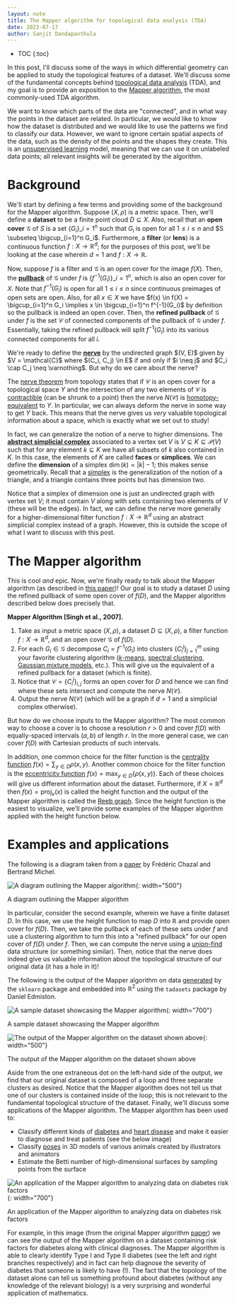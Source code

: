 ```yaml
---
layout: note
title: The Mapper algorithm for topological data analysis (TDA)
date: 2023-07-17
author: Sanjit Dandapanthula
---
```


- TOC
{:toc}

In this post, I'll discuss some of the ways in which differential geometry can be applied to study the topological features of a dataset. We'll discuss some of the fundamental concepts behind [topological data analysis](https://en.wikipedia.org/wiki/Topological_data_analysis) (TDA), and my goal is to provide an exposition to the [Mapper algorithm](https://research.math.osu.edu/tgda/mapperPBG.pdf), the most commonly-used TDA algorithm.

We want to know which parts of the data are "connected", and in what way the points in the dataset are related. In particular, we would like to know how the dataset is distributed and we would like to use the patterns we find to classify our data. However, we want to ignore certain spatial aspects of the data, such as the density of the points and the shapes they create. This is an [unsupervised learning](https://en.wikipedia.org/wiki/Unsupervised_learning) model, meaning that we can use it on unlabeled data points; all relevant insights will be generated by the algorithm.

# Background

We'll start by defining a few terms and providing some of the background for the Mapper algorithm. Suppose $(X, \rho)$ is a metric space. Then, we'll define a **dataset** to be a finite point cloud $D \subseteq X$. Also, recall that an **open cover** $\mathcal{G}$ of $S$ is a set $\lbrace G_i \rbrace\_{i=1}^n$ such that $G_i$ is open for all $1 \leq i \leq n$ and $S \subseteq \bigcup_{i=1}^n G_i$. Furthermore, a **filter** (or **lens**) is a continuous function $f : X \to \mathbb{R}^d$; for the purposes of this post, we'll be looking at the case wherein $d = 1$ and $f : X \to \mathbb{R}$.

Now, suppose $f$ is a filter and $\mathcal{G}$ is an open cover for the image $f(X)$. Then, the [**pullback**](https://en.wikipedia.org/wiki/Pullback) of $\mathcal{G}$ under $f$ is $\lbrace f^{-1}(G_i) \rbrace\_{i=1}^n$, which is also an open cover for $X$. Note that $f^{-1}(G_i)$ is open for all $1 \leq i \leq n$ since continuous preimages of open sets are open. Also, for all $x \in X$ we have $f(x) \in f(X) = \bigcup_{i=1}^n G_i \implies x \in \bigcup_{i=1}^n f^{-1}(G_i)$ by definition so the pullback is indeed an open cover. Then, the **refined pullback** of $\mathcal{G}$ under $f$ is the set $\mathcal{C}$ of connected components of the pullback of $\mathcal{G}$ under $f$. Essentially, taking the refined pullback will split $f^{-1}(G_i)$ into its various connected components for all $i$.

We're ready to define the [**nerve**](https://en.wikipedia.org/wiki/Nerve_(category_theory)) by the undirected graph $(V, E)$ given by $V = \mathcal{C}$ where $(C_i, C_j) \in E$ if and only if $i \neq j$ and $C_i \cap C_j \neq \varnothing$. But why do we care about the nerve?

The [nerve theorem](https://en.wikipedia.org/wiki/Nerve_complex#Nerve_theorems) from topology states that if $\mathcal{C}$ is an open cover for a topological space $Y$ and the intersection of any two elements of $\mathcal{C}$ is [contractible](https://en.wikipedia.org/wiki/Contractible_space) (can be shrunk to a point) then the nerve $N(\mathcal{C})$ is [homotopy-equivalent](https://en.wikipedia.org/wiki/Homotopy#:~:text=Given%20two%20topological%20spaces%20X,of%20the%20same%20homotopy%20type.) to $Y$. In particular, we can always deform the nerve in some way to get $Y$ back. This means that the nerve gives us *very* valuable topological information about a space, which is exactly what we set out to study!

In fact, we can generalize the notion of a nerve to higher dimensions. The [**abstract simplicial complex**](https://en.wikipedia.org/wiki/Simplicial_complex) associated to a vertex set $V$ is $V \subseteq K \subseteq \mathcal{P}(V)$ such that for any element $k \subseteq K$ we have all subsets of $k$ also contained in $K$. In this case, the elements of $K$ are called **faces** or **simplices**. We can define the **dimension** of a simplex $\dim(k) = \lvert k \rvert - 1$; this makes sense geometrically. Recall that a [simplex](https://en.wikipedia.org/wiki/Simplex) is the generalization of the notion of a triangle, and a triangle contains three points but has dimension two.

Notice that a simplex of dimension one is just an undirected graph with vertex set $V$; it must contain $V$ along with sets containing two elements of $V$ (these will be the edges). In fact, we can define the nerve more generally for a higher-dimensional filter function $f : X \to \mathbb{R}^d$ using an abstract simplicial complex instead of a graph. However, this is outside the scope of what I want to discuss with this post.

# The Mapper algorithm

This is cool *and* epic. Now, we're finally ready to talk about the Mapper algorithm (as described in [this paper](https://research.math.osu.edu/tgda/mapperPBG.pdf))! Our goal is to study a dataset $D$ using the refined pullback of some open cover of $f(D)$, and the Mapper algorithm described below does precisely that.

**Mapper Algorithm [Singh et al., 2007].**
1. Take as input a metric space $(X, \rho)$, a dataset $D \subseteq (X, \rho)$, a filter function $f : X \to \mathbb{R}^d$, and an open cover $\mathcal{G}$ of $f(D)$.
2. For each $G_i \in \mathcal{G}$ decompose $C_i = f^{-1}(G_i)$ into clusters $\{ C_i^j \}_{j=1}^m$ using your favorite clustering algorithm ([$k$-means](https://en.wikipedia.org/wiki/K-means_clustering), [spectral clustering](https://en.wikipedia.org/wiki/Spectral_clustering), [Gaussian mixture models](https://en.wikipedia.org/wiki/Mixture_model), etc.). This will give us the equivalent of a refined pullback for a dataset (which is finite).
3. Notice that $\mathcal{C} = \{ C_i^j \}_{i, j}$ forms an open cover for $D$ and hence we can find where these sets intersect and compute the nerve $N(\mathcal{C})$.
4. Output the nerve $N(\mathcal{C})$ (which will be a graph if $d = 1$ and a simplicial complex otherwise).

But how do we choose inputs to the Mapper algorithm? The most common way to choose a cover is to choose a resolution $r > 0$ and cover $f(D)$ with equally-spaced intervals $(a, b)$ of length $r$. In the more general case, we can cover $f(D)$ with Cartesian products of such intervals. 

In addition, one common choice for the filter function is the [centrality function](https://en.wikipedia.org/wiki/Centrality) $f(x) = \sum_{y \in D} \rho(x, y)$. Another common choice for the filter function is the [eccentricity function](https://mathworld.wolfram.com/GraphEccentricity.html) $f(x) = \max_{y \in D} \{ \rho(x, y) \}$. Each of these choices will give us different information about the dataset. Furthermore, if $X = \mathbb{R}^d$ then $f(x) = \operatorname{proj}_{v}(x)$ is called the height function and the output of the Mapper algorithm is called the [Reeb graph](https://en.wikipedia.org/wiki/Reeb_graph). Since the height function is the easiest to visualize, we'll provide some examples of the Mapper algorithm applied with the height function below.

# Examples and applications

The following is a diagram taken from a [paper](https://www.frontiersin.org/articles/10.3389/frai.2021.667963/full#T1) by Frédéric Chazal and Bertrand Michel.

![A diagram outlining the Mapper algorithm](/images/mapper-algorithm/diagram.png){: width="500"}
<p class='caption'>
A diagram outlining the Mapper algorithm
</p>

In particular, consider the second example, wherein we have a finite dataset $D$. In this case, we use the height function to map $D$ into $\mathbb{R}$ and provide open cover for $f(D)$. Then, we take the pullback of each of these sets under $f$ and use a clustering algorithm to turn this into a "refined pullback" for our open cover of $f(D)$ under $f$. Then, we can compute the nerve using a [union-find](https://en.wikipedia.org/wiki/Disjoint-set_data_structure) data structure (or something similar). Then, notice that the nerve does indeed give us valuable information about the topological structure of our original data (it has a hole in it)!

The following is the output of the Mapper algorithm on data [generated](https://danedmiston.github.io/home_page/assets/Mapper.pdf) by the `sklearn` package and embedded into $\mathbb{R}^2$ using the `tadasets` package by Daniel Edmiston.

![A sample dataset showcasing the Mapper algorithm](/images/mapper-algorithm/example.png){: width="700"}
<p class='caption'>
A sample dataset showcasing the Mapper algorithm
</p>

![The output of the Mapper algorithm on the dataset shown above](/images/mapper-algorithm/example-output.png){: width="500"}
<p class='caption'>
The output of the Mapper algorithm on the dataset shown above
</p>

Aside from the one extraneous dot on the left-hand side of the output, we find that our original dataset is composed of a loop and three separate clusters as desired. Notice that the Mapper algorithm does not tell us that one of our clusters is contained inside of the loop; this is not relevant to the fundamental topological structure of the dataset. Finally, we'll discuss some applications of the Mapper algorithm. The Mapper algorithm has been used to:


* Classify different kinds of [diabetes](https://research.math.osu.edu/tgda/mapperPBG.pdf) and [heart disease](https://www.quantmetry.com/blog/topological-data-analysis-with-mapper) and make it easier to diagnose and treat patients (see the below image)
* Classify [poses](https://research.math.osu.edu/tgda/mapperPBG.pdf) in 3D models of various animals created by illustrators and animators
* Estimate the Betti number of high-dimensional surfaces by sampling points from the surface

![An application of the Mapper algorithm to analyzing data on diabetes risk factors](/images/mapper-algorithm/diabetes.png){: width="700"}
<p class='caption'>
An application of the Mapper algorithm to analyzing data on diabetes risk factors
</p>

For example, in this image (from the original Mapper algorithm [paper](https://research.math.osu.edu/tgda/mapperPBG.pdf)) we can see the output of the Mapper algorithm on a dataset containing risk factors for diabetes along with clinical diagnoses. The Mapper algorithm is able to clearly identify Type I and Type II diabetes (see the left and right branches respectively) and in fact can help diagnose the severity of diabetes that someone is likely to have (!). The fact that the topology of the dataset alone can tell us something profound about diabetes (without any knowledge of the relevant biology) is a very surprising and wonderful application of mathematics.
